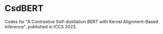 # CsdBERT
Codes for "A Contrastive Self-distillation BERT with Kernel Alignment-Based Inference", published in ICCS 2023.
